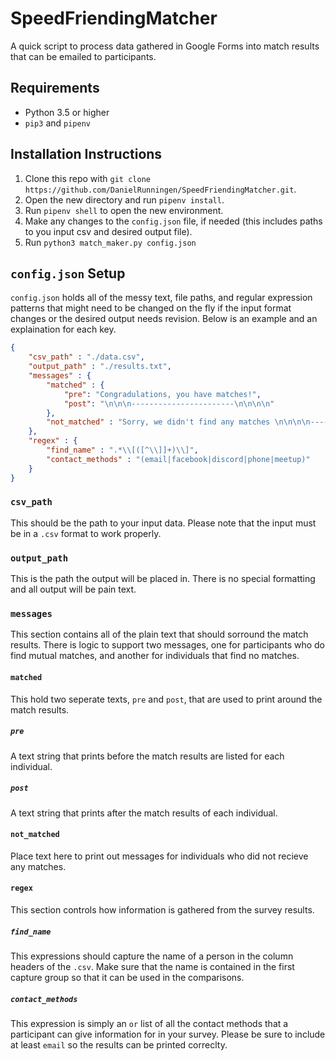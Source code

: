 # SpeedFriendingMatcher

A quick script to process data gathered in Google Forms into match results that can be emailed to participants.

## Requirements

* Python 3.5 or higher
* `pip3` and `pipenv`

## Installation Instructions

1. Clone this repo with `git clone https://github.com/DanielRunningen/SpeedFriendingMatcher.git`.
2. Open the new directory and run `pipenv install`.
3. Run `pipenv shell` to open the new environment.
4. Make any changes to the `config.json` file, if needed (this includes paths to you input csv and desired output file).
5. Run `python3 match_maker.py config.json`

## `config.json` Setup

`config.json` holds all of the messy text, file paths, and regular expression patterns that might need to be changed on the fly if the input format changes or the desired output needs revision. Below is an example and an explaination for each key.

```json
{
    "csv_path" : "./data.csv",
    "output_path" : "./results.txt",
    "messages" : {
        "matched" : {
            "pre": "Congradulations, you have matches!",
            "post": "\n\n\n-----------------------\n\n\n\n"
        },
        "not_matched" : "Sorry, we didn't find any matches \n\n\n\n-----------------------\n\n\n\n"
    },
    "regex" : {
        "find_name" : ".*\\[([^\\]]+)\\]",
        "contact_methods" : "(email|facebook|discord|phone|meetup)"
    }
}
```

### `csv_path`

This should be the path to your input data. Please note that the input must be in a `.csv` format to work properly.

### `output_path`

This is the path the output will be placed in. There is no special formatting and all output will be pain text.

### `messages`

This section contains all of the plain text that should sorround the match results. There is logic to support two messages, one for participants who do find mutual matches, and another for individuals that find no matches.

#### `matched`

This hold two seperate texts, `pre` and `post`, that are used to print around the match results.

##### `pre`

A text string that prints before the match results are listed for each individual.

##### `post`

A text string that prints after the match results of each individual.

#### `not_matched`

Place text here to print out messages for individuals who did not recieve any matches.

#### `regex`

This section controls how information is gathered from the survey results.

##### `find_name`

This expressions should capture the name of a person in the column headers of the `.csv`. Make sure that the name is contained in the first capture group so that it can be used in the comparisons.

##### `contact_methods`

This expression is simply an `or` list of all the contact methods that a participant can give information for in your survey. Please be sure to include at least `email` so the results can be printed correclty.
